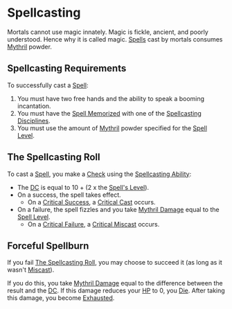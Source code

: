 # Spellcasting

Mortals cannot use magic innately. Magic is fickle, ancient, and poorly understood. Hence why it is called magic. [Spells](../Spells.md) cast by mortals consumes [Mythril](Mythril.md) powder.

## Spellcasting Requirements

To successfully cast a [Spell](../Spells.md):

1. You must have two free hands and the ability to speak a booming incantation.
2. You must have the [Spell Memorized](Spell%20Learning/Spell%20Memorization.md) with one of the [Spellcasting Disciplines](Spellcasting%20Disciplines/{Spellcasting%20Disciplines}.md).
3. You must use the amount of [Mythril](Mythril.md) powder specified for the [Spell Level](../Spells/Spell%20Level.md).

## The Spellcasting Roll

To cast a [Spell](../Spells.md), you make a [Check](../../Game%20Procedures/Core%20Procedures/Check.md) using the [Spellcasting Ability](Spellcasting%20Ability.md):

- The [DC](../../Game%20Procedures/Core%20Procedures/DC.md) is equal to 10 + (2 x the [Spell's Level](../Spells/Spell%20Level.md)).
- On a success, the spell takes effect.
	- On a [Critical Success](../../Game%20Procedures/Die%20Rolling%20Mechanics/Critical%20Success.md), a [Critical Cast](../../Game%20Procedures/Die%20Rolling%20Mechanics/Critical%20Cast.md) occurs.
- On a failure, the spell fizzles and you take [Mythril Damage](../../Game%20Procedures/Combat/Damage%20Types/Mythril%20Damage.md) equal to the [Spell Level](../Spells/Spell%20Level.md).
	- On a [Critical Failure](../../Game%20Procedures/Die%20Rolling%20Mechanics/Critical%20Failure.md), a [Critical Miscast](../../Game%20Procedures/Die%20Rolling%20Mechanics/Critical%20Miscast.md) occurs.

## Forceful Spellburn

If you fail [The Spellcasting Roll](#The%20Spellcasting%20Roll), you may choose to succeed it (as long as it wasn't [Miscast](../../Game%20Procedures/Die%20Rolling%20Mechanics/Critical%20Miscast.md)).

If you do this, you take [Mythril Damage](../../Game%20Procedures/Combat/Damage%20Types/Mythril%20Damage.md) equal to the difference between the result and the [DC](../../Game%20Procedures/Core%20Procedures/DC.md). If this damage reduces your [HP](../../Player%20Characters/Derived%20Statistics/Health%20Points.md) to 0, you [Die](../../Game%20Procedures/Conditions/Dying.md#Dead). After taking this damage, you become [Exhausted](../../Game%20Procedures/Conditions/Exhausted.md).
